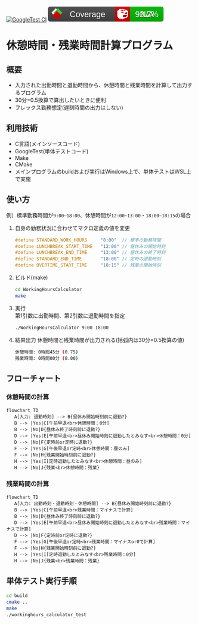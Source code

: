 [![GoogleTest CI](https://github.com/tkura37/WorkingHoursCalculator/actions/workflows/GoogleTest-CI.yml/badge.svg)](https://github.com/tkura37/WorkingHoursCalculator/actions/workflows/GoogleTest-CI.yml)
![Coverage](https://github.com/tkura37/WorkingHoursCalculator/blob/badges/badge_combined.svg)
# 休憩時間・残業時間計算プログラム
## 概要
- 入力された出勤時間と退勤時間から、休憩時間と残業時間を計算して出力するプログラム
- 30分=0.5換算で算出したいときに便利
- フレックス勤務想定(遅刻時間の出力はしない)

## 利用技術
- C言語(メインソースコード)
- GoogleTest(単体テストコード)
- Make
- CMake
- メインプログラムのbuildおよび実行はWindows上で、単体テストはWSL上で実施

## 使い方
例）標準勤務時間が`9:00~18:00`、休憩時間が`12:00~13:00`・`18:00~18:15`の場合
1. 自身の勤務状況に合わせてマクロ定義の値を変更
   ```C:src/WorkingHoursCalculator.h
   #define STANDARD_WORK_HOURS     "8:00"  // 標準の勤務時間
   #define LUNCHBREAK_START_TIME   "12:00" // 昼休みの開始時刻
   #define LUNCHBREAK_END_TIME     "13:00" // 昼休みの終了時刻
   #define STANDARD_END_TIME       "18:00" // 定時の退勤時刻
   #define OVERTIME_START_TIME     "18:15" // 残業の開始時刻
   ```
2. ビルド(make)
   ```bash
   cd WorkingHoursCalculator
   make
   ```
3. 実行  
   第1引数に出勤時間、第2引数に退勤時間を指定
   ```bash
   ./WorkingHoursCalculator 9:00 18:00
   ```
4. 結果出力
   休憩時間と残業時間が出力される(括弧内は30分=0.5換算の値)
   ```bash
   休憩時間: 0時間45分 (0.75)
   残業時間: 0時間00分 (0.00)
   ```

## フローチャート
### 休憩時間の計算
```mermaid
flowchart TD
   A[入力: 退勤時刻] --> B{昼休み開始時刻前に退勤?}
   B --> |Yes|C[午前早退<br>休憩時間：0分]
   B --> |No|D{昼休み終了時刻前に退勤?}   
   D --> |Yes|E[午前早退<br>昼休み開始時刻に退勤したとみなす<br>休憩時間：0分]
   D --> |No|F{定時前or定時に退勤?}
   F --> |Yes|G[午後早退or定時<br>休憩時間：昼のみ]
   F --> |No|H{残業開始時刻前に退勤?}
   H --> |Yes|I[定時退勤したとみなす<br>休憩時間：昼のみ]
   H --> |No|J{残業<br>休憩時間：残業}
```

### 残業時間の計算
```mermaid
flowchart TD
   A[入力: 出勤時刻・退勤時刻・休憩時間] --> B{昼休み開始時刻前に退勤?}
   B --> |Yes|C[午前早退<br>残業時間：マイナスで計算]
   B --> |No|D{昼休み終了時刻前に退勤?}   
   D --> |Yes|E[午前早退<br>昼休み開始時刻に退勤したとみなす<br>残業時間：マイナスで計算]
   D --> |No|F{定時前or定時に退勤?}
   F --> |Yes|G[午後早退or定時<br>残業時間：マイナスor0で計算]
   F --> |No|H{残業開始時刻前に退勤?}
   H --> |Yes|I[定時退勤したとみなす<br>残業時間：0分]
   H --> |No|J{残業<br>残業時間：残業}
```

## 単体テスト実行手順
```bash
cd build
cmake ..
make
./workinghours_calculator_test
```
